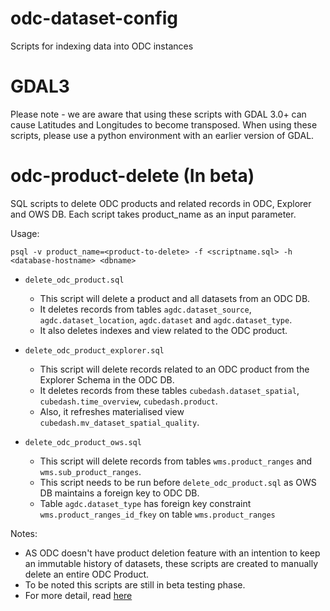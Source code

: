 # odc-dataset-config
Scripts for indexing data into ODC instances

# GDAL3
Please note - we are aware that using these scripts with GDAL 3.0+ can cause Latitudes and Longitudes to become transposed. When using these scripts, please use a python environment with an earlier version of GDAL.


# odc-product-delete (In beta)
SQL scripts to delete ODC products and related records in ODC, Explorer and OWS DB. Each script takes product_name as an input parameter.

Usage:
```
psql -v product_name=<product-to-delete> -f <scriptname.sql> -h <database-hostname> <dbname>
```

- `delete_odc_product.sql` 
    - This script will delete a product and all datasets from an ODC DB. 
    - It deletes records from tables `agdc.dataset_source`, `agdc.dataset_location`, `agdc.dataset` and `agdc.dataset_type`.
    - It also deletes indexes and view related to the ODC product.
    
- `delete_odc_product_explorer.sql` 
    - This script will delete records related to an ODC product from the Explorer Schema in the ODC DB. 
    - It deletes records from these tables `cubedash.dataset_spatial`, `cubedash.time_overview`, `cubedash.product`.
    - Also, it refreshes materialised view `cubedash.mv_dataset_spatial_quality`.

- `delete_odc_product_ows.sql`
    - This script will delete records from tables `wms.product_ranges` and `wms.sub_product_ranges`. 
    - This script needs to be run before `delete_odc_product.sql` as OWS DB maintains a foreign key to ODC DB.
    - Table `agdc.dataset_type` has foreign key constraint `wms.product_ranges_id_fkey` on table `wms.product_ranges`

Notes: 
- AS ODC doesn't have product deletion feature with an intention to keep an immutable history of datasets, these scripts are created to manually delete an entire ODC Product. 
- To be noted this scripts are still in beta testing phase.
- For more detail, read [here](./odc-product-delete//README.md)
